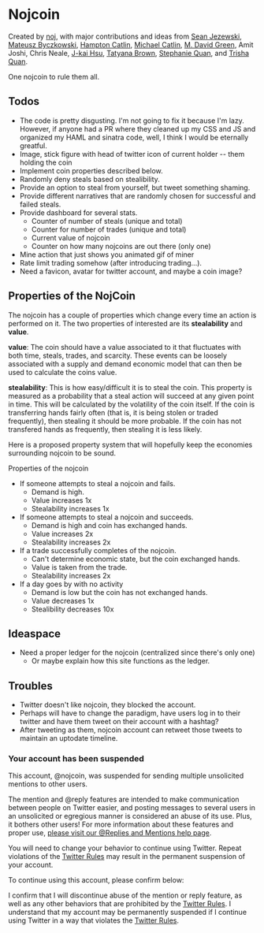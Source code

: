 Nojcoin
=======

Created by [noj](http://www.noj.cc), with major contributions and
ideas from [Sean Jezewski](https://twitter.com/sjezewski), [Mateusz
Byczkowski](https://twitter.com/matahwoosh), [Hampton
Catlin](http://www.hamptoncatlin.com/), [Michael
Catlin](http://www.mjlcatlin.com/), [M. David Green](http://www.mdavidgreen.com/), Amit Joshi, Chris Neale, [J-kai Hsu](https://twitter.com/jkaih), [Tatyana Brown](http://www.tatyanabrown.com/),
[Stephanie Quan](https://twitter.com/skinnybones), and [Trisha
Quan](https://twitter.com/Trisha).

One nojcoin to rule them all.

## Todos
* The code is pretty disgusting.  I'm not going to fix it because I'm lazy.
	However, if anyone had a PR where they cleaned up my CSS and JS and organized
	my HAML and sinatra code, well, I think I would be eternally greatful.
* Image, stick figure with head of twitter icon of current holder -- them holding the coin
* Implement coin properties described below.
* Randomly deny steals based on stealibility.
* Provide an option to steal from yourself, but tweet something shaming.
* Provide different narratives that are randomly chosen for successful and failed steals.
* Provide dashboard for several stats.
	* Counter of number of steals (unique and total)
	* Counter for number of trades (unique and total)
	* Current value of nojcoin
	* Counter on how many nojcoins are out there (only one)
* Mine action that just shows you animated gif of miner
* Rate limit trading somehow (after introducing trading...).
* Need a favicon, avatar for twitter account, and maybe a coin image?

## Properties of the NojCoin

The nojcoin has a couple of properties which change every time an action is performed on it.  The two properties of interested are its **stealability** and **value**.

**value**:  The coin should have a value associated to it that fluctuates with both time, steals, trades, and scarcity. These events can be loosely associated with a supply and demand economic model that can then be used to calculate the coins value.

**stealability**:  This is how easy/difficult it is to steal the coin.  This property is measured as a probability that a steal action will succeed at any given point in time.  This will be calculated by the volatility of the coin itself.  If the coin is transferring hands fairly often (that is, it is being stolen or traded frequently), then stealing it should be more probable.  If the coin has not transfered hands as frequently, then stealing it is less likely.

Here is a proposed property system that will hopefully keep the economies surrounding nojcoin to be sound.

Properties of the nojcoin

* If someone attempts to steal a nojcoin and fails.
	* Demand is high.
	* Value increases 1x
	* Stealability increases 1x 
* If someone attempts to steal a nojcoin and succeeds.
	* Demand is high and coin has exchanged hands.
	* Value increases 2x
	* Stealability increases 2x
* If a trade successfully completes of the nojcoin.
	* Can't determine economic state, but the coin exchanged hands.
	* Value is taken from the trade.
	* Stealability increases 2x
* If a day goes by with no activity
	* Demand is low but the coin has not exchanged hands.
	* Value decreases 1x
	* Stealibility decreases 10x


## Ideaspace
* Need a proper ledger for the nojcoin (centralized since there's only one)
	* Or maybe explain how this site functions as the ledger.

## Troubles
* Twitter doesn't like nojcoin, they blocked the account.
* Perhaps will have to change the paradigm, have users log in to their twitter and have them tweet on their account with a hashtag?
* After tweeting as them, nojcoin account can retweet those tweets to maintain an uptodate timeline.

### Your account has been suspended
This account, @nojcoin, was suspended for sending multiple unsolicited mentions to other users.

The mention and @reply features are intended to make communication between people on Twitter easier, and posting messages to several users in an unsolicited or egregious manner is considered an abuse of its use. Plus, it bothers other users! For more information about these features and proper use, [please visit our @Replies and Mentions help page](https://support.twitter.com/articles/14023).

You will need to change your behavior to continue using Twitter. Repeat violations of the [Twitter Rules](https://twitter.com/rules) may result in the permanent suspension of your account.

To continue using this account, please confirm below:

I confirm that I will discontinue abuse of the mention or reply feature, as well as any other behaviors that are prohibited by the [Twitter Rules](https://twitter.com/rules).
I understand that my account may be permanently suspended if I continue using Twitter in a way that violates the [Twitter Rules](https://twitter.com/rules).

